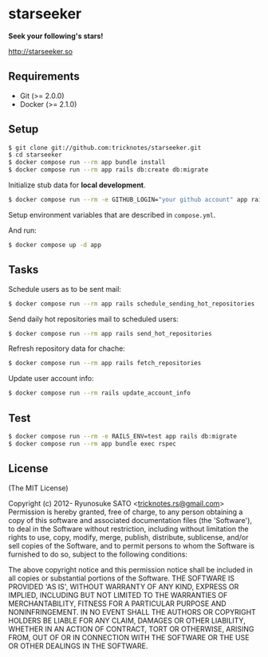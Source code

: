 # starseeker

**Seek your following's stars!**

http://starseeker.so

## Requirements

* Git    (>= 2.0.0)
* Docker (>= 2.1.0)

## Setup

``` sh
$ git clone git://github.com:tricknotes/starseeker.git
$ cd starseeker
$ docker compose run --rm app bundle install
$ docker compose run --rm app rails db:create db:migrate
```

Initialize stub data for **local development**.
``` sh
$ docker compose run --rm -e GITHUB_LOGIN="your github account" app rails db:seeds_stub_event
```

Setup environment variables that are described in `compose.yml`.

And run:
``` sh
$ docker compose up -d app
```

## Tasks

Schedule users as to be sent mail:
``` sh
$ docker compose run --rm app rails schedule_sending_hot_repositories
```

Send daily hot repositories mail to scheduled users:
``` sh
$ docker compose run --rm app rails send_hot_repositories
```

Refresh repository data for chache:
``` sh
$ docker compose run --rm app rails fetch_repositories
```

Update user account info:
``` sh
$ docker compose run --rm rails update_account_info
```

## Test

``` sh
$ docker compose run --rm -e RAILS_ENV=test app rails db:migrate
$ docker compose run --rm app bundle exec rspec
```

## License

(The MIT License)

Copyright (c) 2012- Ryunosuke SATO &lt;tricknotes.rs@gmail.com&gt;
Permission is hereby granted, free of charge, to any person obtaining a copy of this software and associated documentation files (the 'Software'), to deal in the Software without restriction, including without limitation the rights to use, copy, modify, merge, publish, distribute, sublicense, and/or sell copies of the Software, and to permit persons to whom the Software is furnished to do so, subject to the following conditions:

The above copyright notice and this permission notice shall be included in all copies or substantial portions of the Software.
THE SOFTWARE IS PROVIDED 'AS IS', WITHOUT WARRANTY OF ANY KIND, EXPRESS OR IMPLIED, INCLUDING BUT NOT LIMITED TO THE WARRANTIES OF MERCHANTABILITY, FITNESS FOR A PARTICULAR PURPOSE AND NONINFRINGEMENT. IN NO EVENT SHALL THE AUTHORS OR COPYRIGHT HOLDERS BE LIABLE FOR ANY CLAIM, DAMAGES OR OTHER LIABILITY, WHETHER IN AN ACTION OF CONTRACT, TORT OR OTHERWISE, ARISING FROM, OUT OF OR IN CONNECTION WITH THE SOFTWARE OR THE USE OR OTHER DEALINGS IN THE SOFTWARE.
